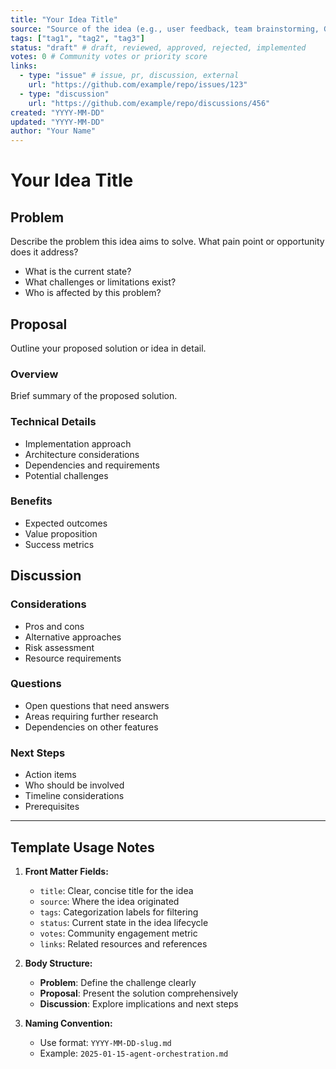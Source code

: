```yaml
---
title: "Your Idea Title"
source: "Source of the idea (e.g., user feedback, team brainstorming, GitHub issue)"
tags: ["tag1", "tag2", "tag3"]
status: "draft" # draft, reviewed, approved, rejected, implemented
votes: 0 # Community votes or priority score
links:
  - type: "issue" # issue, pr, discussion, external
    url: "https://github.com/example/repo/issues/123"
  - type: "discussion"
    url: "https://github.com/example/repo/discussions/456"
created: "YYYY-MM-DD"
updated: "YYYY-MM-DD"
author: "Your Name"
---
```


# Your Idea Title

## Problem

Describe the problem this idea aims to solve. What pain point or opportunity does it address?

- What is the current state?
- What challenges or limitations exist?
- Who is affected by this problem?

## Proposal

Outline your proposed solution or idea in detail.

### Overview
Brief summary of the proposed solution.

### Technical Details
- Implementation approach
- Architecture considerations
- Dependencies and requirements
- Potential challenges

### Benefits
- Expected outcomes
- Value proposition
- Success metrics

## Discussion

### Considerations
- Pros and cons
- Alternative approaches
- Risk assessment
- Resource requirements

### Questions
- Open questions that need answers
- Areas requiring further research
- Dependencies on other features

### Next Steps
- Action items
- Who should be involved
- Timeline considerations
- Prerequisites

---

## Template Usage Notes

1. **Front Matter Fields:**
   - `title`: Clear, concise title for the idea
   - `source`: Where the idea originated
   - `tags`: Categorization labels for filtering
   - `status`: Current state in the idea lifecycle
   - `votes`: Community engagement metric
   - `links`: Related resources and references

2. **Body Structure:**
   - **Problem**: Define the challenge clearly
   - **Proposal**: Present the solution comprehensively
   - **Discussion**: Explore implications and next steps

3. **Naming Convention:**
   - Use format: `YYYY-MM-DD-slug.md`
   - Example: `2025-01-15-agent-orchestration.md`
